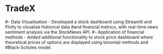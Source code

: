 # TradeX

#- Data Visualisation - Developed a stock dashboard using Streamlit and Plotly to visualize historical data
#and financial metrics, with real-time news sentiment analysis via the StockNews API.
#- Application of financial methods - Added additional functionality to stock price dashboard where theoretical prices of options are displayed using binomial methods and #Black-Scholes model.
